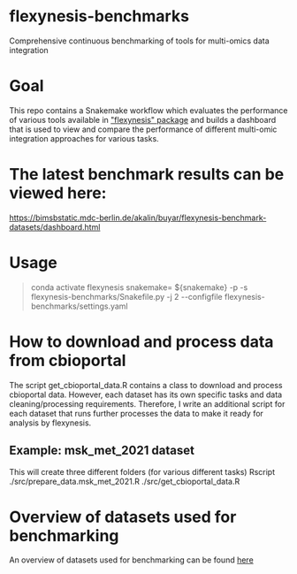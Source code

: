 # flexynesis-benchmarks
Comprehensive continuous benchmarking of tools for multi-omics data integration

# Goal
This repo contains a Snakemake workflow which evaluates the performance of various tools available in ["flexynesis" package](https://github.com/BIMSBbioinfo/flexynesis)
and builds a dashboard that is used to view and compare the performance of different multi-omic integration approaches for various tasks.

# The latest benchmark results can be viewed here:
https://bimsbstatic.mdc-berlin.de/akalin/buyar/flexynesis-benchmark-datasets/dashboard.html

# Usage

> conda activate flexynesis
> snakemake=<path to snakemake>
> ${snakemake} -p -s flexynesis-benchmarks/Snakefile.py -j 2 --configfile flexynesis-benchmarks/settings.yaml

# How to download and process data from cbioportal
The script get_cbioportal_data.R contains a class to download and process cbioportal data.
However, each dataset has its own specific tasks and data cleaning/processing requirements. 
Therefore, I write an additional script for each dataset that runs further processes the data to make it ready for 
analysis by flexynesis. 

## Example: msk_met_2021 dataset 
 This will create three different folders (for various different tasks)
Rscript ./src/prepare_data.msk_met_2021.R ./src/get_cbioportal_data.R

# Overview of datasets used for benchmarking  
An overview of datasets used for benchmarking can be found [here](https://docs.google.com/spreadsheets/d/137D56jlFt_8gM6iJSvaZ6p_Ryx68zC7Nxcd3xhMXAqw/edit?usp=sharing)

 
